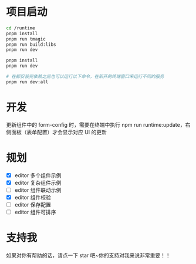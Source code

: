 # 项目启动

```sh
cd /runtime
pnpm install
pnpm run tmagic
pnpm run build:libs
pnpm run dev

pnpm install
pnpm run dev

# 在都安装完依赖之后也可以运行以下命令，在新开的终端窗口来运行不同的服务
pnpm run dev:all
```

# 开发

更新组件中的 form-config 时，需要在终端中执行 npm run runtime:update，右侧面板（表单配置）才会显示对应 UI 的更新

# 规划

- [x] editor 多个组件示例
- [x] editor 复杂组件示例
- [ ] editor 组件联动示例
- [x] editor 组件校验
- [ ] editor 保存配置
- [ ] editor 组件可排序

# 支持我

如果对你有帮助的话，请点一下 star 吧~你的支持对我来说非常重要！！
